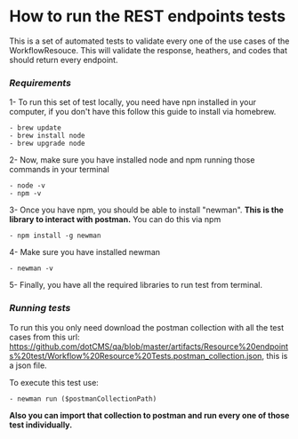 

# How to run the REST endpoints tests 

This is a set of automated tests to validate every one of the use cases of the WorkflowResouce. This will validate the response, heathers, and codes that should return every endpoint. 


### *__Requirements__*
1- To run this set of test locally,  you need have npn installed in your computer, if you don't have this follow this guide to install via homebrew. 
```
- brew update
- brew install node
- brew upgrade node
```
2- Now, make sure you have installed node and npm running those commands in your terminal 
```
- node -v
- npm -v
```

3- Once you have npm, you should be able to install "newman". **This is the library to interact with postman.** You can do this via npm
```
- npm install -g newman
```
4- Make sure you have installed newman
```
- newman -v 
```
5- Finally,  you have all the required libraries to run test from terminal. 

### *__Running tests__*

To run this you only need download the postman collection with all the test cases from this url: https://github.com/dotCMS/qa/blob/master/artifacts/Resource%20endpoints%20test/Workflow%20Resource%20Tests.postman_collection.json, this is a json file. 

To execute this test use: 
``` 
- newman run ($postmanCollectionPath)
```

**Also you can import that collection to postman and run every one of those test individually.** 
